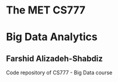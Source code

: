 # The MET CS777
# Big Data Analytics 
## Farshid Alizadeh-Shabdiz 

Code repository of CS777 - Big Data course

